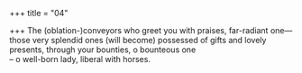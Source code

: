 +++
title = "04"

+++
The (oblation-)conveyors who greet you with praises, far-radiant one— those very splendid ones (will become) possessed of gifts and lovely  presents, through your bounties, o bounteous one  
– o well-born lady, liberal with horses.  